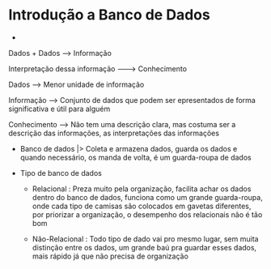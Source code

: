 # Introdução a Banco de Dados

* 
 Dados + Dados --> Informação 

 Interpretação dessa informação ---> Conhecimento

 Dados --> Menor unidade de informação

 Informação --> Conjunto de dados que podem ser epresentados de forma significativa e útil para alguém

 Conhecimento --> Não tem uma descrição clara, mas costuma ser a descrição das informações, as interpretações das informações

* Banco de dados
    |> Coleta e armazena dados, guarda os dados e quando necessário, os manda de volta, é um guarda-roupa de dados
    
* Tipo de banco de dados

    - Relacional : Preza muito pela organização, facilita achar os dados dentro do banco de dados, funciona como um grande guarda-roupa, onde cada tipo de camisas são colocados em gavetas diferentes, por priorizar a organização, o desempenho dos relacionais não é tão bom
    
    - Não-Relacional : Todo tipo de dado vai pro mesmo lugar, sem muita distinção entre os dados, um grande baú pra guardar esses dados, mais rápido já que não precisa de organização
